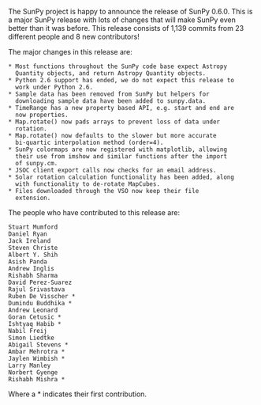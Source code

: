 The SunPy project is happy to announce the release of SunPy 0.6.0.
This is a major SunPy release with lots of changes that will make SunPy even
better than it was before.
This release consists of 1,139 commits from 23 different people and
8 new contributors!

The major changes in this release are:

    * Most functions throughout the SunPy code base expect Astropy
      Quantity objects, and return Astropy Quantity objects.
    * Python 2.6 support has ended, we do not expect this release to
      work under Python 2.6.
    * Sample data has been removed from SunPy but helpers for
      downloading sample data have been added to sunpy.data.
    * TimeRange has a new property based API, e.g. start and end are
      now properties.
    * Map.rotate() now pads arrays to prevent loss of data under
      rotation.
    * Map.rotate() now defaults to the slower but more accurate
      bi-quartic interpolation method (order=4).
    * SunPy colormaps are now registered with matplotlib, allowing
      their use from imshow and similar functions after the import
      of sunpy.cm.
    * JSOC client export calls now checks for an email address.
    * Solar rotation calculation functionality has been added, along
      with functionality to de-rotate MapCubes.
    * Files downloaded through the VSO now keep their file
      extension.

The people who have contributed to this release are:

    Stuart Mumford
    Daniel Ryan
    Jack Ireland
    Steven Christe
    Albert Y. Shih
    Asish Panda
    Andrew Inglis
    Rishabh Sharma
    David Perez-Suarez
    Rajul Srivastava
    Ruben De Visscher *
    Dumindu Buddhika *
    Andrew Leonard
    Goran Cetusic *
    Ishtyaq Habib *
    Nabil Freij
    Simon Liedtke
    Abigail Stevens *
    Ambar Mehrotra *
    Jaylen Wimbish *
    Larry Manley
    Norbert Gyenge
    Rishabh Mishra *

Where a * indicates their first contribution.
